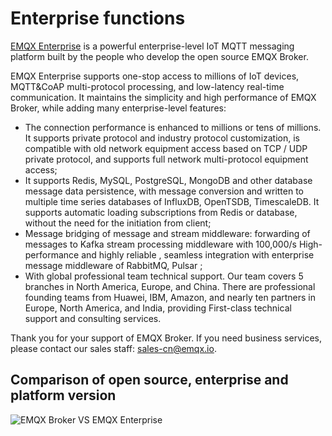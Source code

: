 # Enterprise functions

[EMQX Enterprise](https://www.emqx.com/en/products/emqx) is a powerful enterprise-level IoT MQTT messaging platform built by the people who develop the open source EMQX Broker.

EMQX Enterprise supports one-stop access to millions of IoT devices, MQTT&CoAP multi-protocol processing, and low-latency real-time communication. It maintains the simplicity and high performance of EMQX Broker, while adding many enterprise-level features:

- The connection performance is enhanced to millions or tens of millions. It supports private protocol and industry protocol customization, is compatible with old network equipment access based on TCP / UDP private protocol, and supports full network multi-protocol equipment access;
- It supports Redis, MySQL, PostgreSQL, MongoDB and other database message data persistence, with message conversion and written to multiple time series databases of InfluxDB, OpenTSDB, TimescaleDB. It supports automatic loading subscriptions from Redis or database, without the need for the initiation from client;
- Message bridging of message and stream middleware: forwarding of messages to Kafka stream processing middleware with 100,000/s High-performance and highly reliable , seamless integration with enterprise message middleware of RabbitMQ, Pulsar ;
- With global professional team technical support. Our team covers 5 branches in North America, Europe, and China. There are professional founding teams from Huawei, IBM, Amazon, and nearly ten partners in Europe, North America, and India, providing First-class technical support and consulting services.

Thank you for your support of EMQX Broker. If you need business services, please contact our sales staff: sales-cn@emqx.io.



## Comparison of open source, enterprise and platform version

![EMQX Broker VS EMQX Enterprise](./assets/3011583829062_.pic_hd-3829209.jpg)

